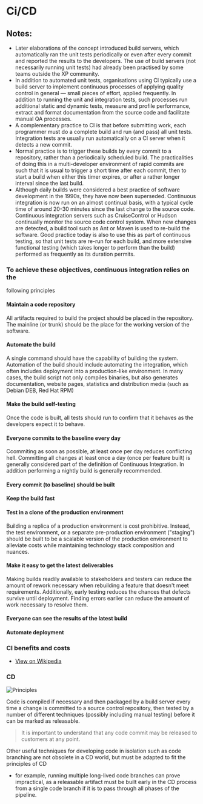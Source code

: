 # Ci/CD


## Notes:
* Later elaborations of the concept introduced build servers, which 
  automatically ran the unit tests periodically or even after every commit and
  reported the results to the developers. The use of build servers (not 
  necessarily running unit tests) had already been practised by some teams 
  outside the XP community.
* In addition to automated unit tests, organisations using CI typically use a 
  build server to implement continuous processes of applying quality control in
  general — small pieces of effort, applied frequently. In addition to running
  the unit and integration tests, such processes run additional static and 
  dynamic tests, measure and profile performance, extract and format 
  documentation from the source code and facilitate manual QA processes.
* A complementary practice to CI is that before submitting work, each 
  programmer must do a complete build and run (and pass) all unit tests. 
  Integration tests are usually run automatically on a CI server when it 
  detects a new commit.
* Normal practice is to trigger these builds by every commit to a repository, 
  rather than a periodically scheduled build. The practicalities of doing this
  in a multi-developer environment of rapid commits are such that it is usual 
  to trigger a short time after each commit, then to start a build when either
  this timer expires, or after a rather longer interval since the last build.
* Although daily builds were considered a best practice of software development
  in the 1990s, they have now been superseded. Continuous integration is now 
  run on an almost continual basis, with a typical cycle time of around 20-30 
  minutes since the last change to the source code. Continuous integration 
  servers such as CruiseControl or Hudson continually monitor the source code 
  control system. When new changes are detected, a build tool such as Ant or 
  Maven is used to re-build the software. Good practice today is also to use 
  this as part of continuous testing, so that unit tests are re-run for each 
  build, and more extensive functional testing (which takes longer to perform 
  than the build) performed as frequently as its duration permits.

### To achieve these objectives, continuous integration relies on the 
following principles

#### Maintain a code repository

All artifacts required to build the project should be placed in the repository.
The mainline (or trunk) should be the place for the working version of the 
software.

#### Automate the build

A single command should have the capability of building the system. Automation
of the build should include automating the integration, which often includes 
deployment into a production-like environment. In many cases, the build script
not only compiles binaries, but also generates documentation, website pages, 
statistics and distribution media (such as Debian DEB, Red Hat RPM)

#### Make the build self-testing

Once the code is built, all tests should run to confirm that it behaves as the
developers expect it to behave.

#### Everyone commits to the baseline every day

Ccommiting as soon as possible, at least once per day reduces conflicting hell.
Committing all changes at least once a day (once per feature built) is 
generally considered part of the definition of Continuous Integration. In 
addition performing a nightly build is generally recommended.

#### Every commit (to baseline) should be built

#### Keep the build fast

#### Test in a clone of the production environment

Building a replica of a production environment is cost prohibitive. Instead, 
the test environment, or a separate pre-production environment ("staging") 
should be built to be a scalable version of the production environment to 
alleviate costs while maintaining technology stack composition and nuances.

#### Make it easy to get the latest deliverables

Making builds readily available to stakeholders and testers can reduce the 
amount of rework necessary when rebuilding a feature that doesn't meet 
requirements. Additionally, early testing reduces the chances that defects 
survive until deployment. Finding errors earlier can reduce the amount of work
necessary to resolve them.

#### Everyone can see the results of the latest build

#### Automate deployment

### CI benefits and costs

* [View on Wikipedia](https://en.wikipedia.org/wiki/Continuous_integration#Costs_and_benefits)

### CD

![Principles](https://upload.wikimedia.org/wikipedia/commons/c/c3/Continuous_Delivery_process_diagram.svg)

Code is compiled if necessary and then packaged by a build server every time a
change is committed to a source control repository, then tested by a number of
different techniques (possibly including manual testing) before it can be 
marked as releasable.

> It is important to understand that any code commit may be released to 
> customers at any point. 

Other useful techniques for developing code in isolation such as code branching
are not obsolete in a CD world, but must be adapted to fit the principles of CD
- for example, running multiple long-lived code branches can prove impractical,
as a releasable artifact must be built early in the CD process from a single 
code branch if it is to pass through all phases of the pipeline.


